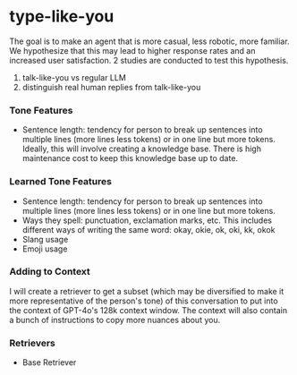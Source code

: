 # type-like-you

The goal is to make an agent that is more casual, less robotic, more familiar. We hypothesize that this may lead to higher response rates and an increased user satisfaction. 2 studies are conducted to test this hypothesis. 

1. talk-like-you vs regular LLM
2. distinguish real human replies from talk-like-you


### Tone Features
- Sentence length: tendency for person to break up sentences into multiple lines (more lines less tokens) or in one line but more tokens.
Ideally, this will involve creating a knowledge base. There is high maintenance cost to keep this knowledge base up to date. 


### Learned Tone Features
- Sentence length: tendency for person to break up sentences into multiple lines (more lines less tokens) or in one line but more tokens. 
- Ways they spell: punctuation, exclamation marks, etc. This includes different ways of writing the same word: okay, okie, ok, oki, kk, okok
- Slang usage
- Emoji usage

### Adding to Context

I will create a retriever to get a subset (which may be diversified to make it more representative of the person's tone) of this conversation to put into the context of GPT-4o's 128k context window. The context will also contain a bunch of instructions to copy more nuances about you.

### Retrievers
- Base Retriever 

